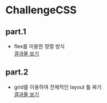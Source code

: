 # ChallengeCSS

## part.1

* flex를 이용한 정렬 방식 </br>
<a href= "https://replit.com/@lim718/ConsiderateAliceblueWatchdog">결과물 보기<a>

## part.2

* grid를 이용하여 전체적인 layout 틀 짜기 </br>
<a href= "https://replit.com/@lim718/BadReligion">결과물 보기<a> 
